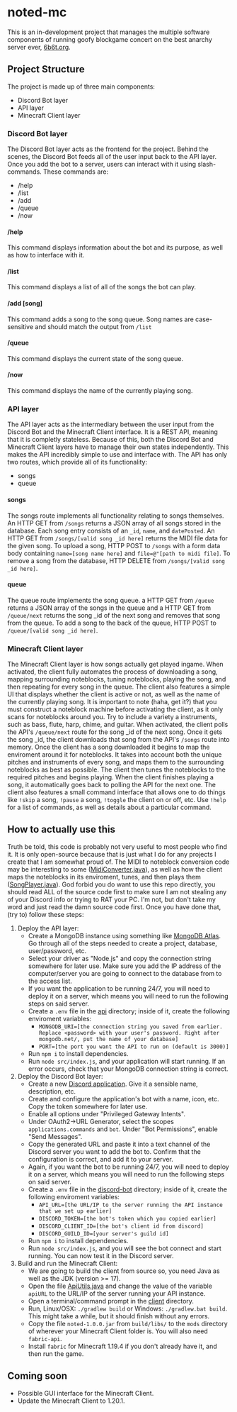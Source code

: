 # noted-mc
This is an in-development project that manages the multiple software components
of running goofy blockgame concert on the best anarchy server ever, [6b6t.org](https://6b6t.org).

## Project Structure
The project is made up of three main components:
- Discord Bot layer
- API layer
- Minecraft Client layer

### Discord Bot layer
The Discord Bot layer acts as the frontend for the project. Behind the scenes, the Discord Bot feeds all of the user input back to the API layer.
Once you add the bot to a server, users can interact with it using slash-commands.
These commands are:
- /help
- /list
- /add
- /queue
- /now

#### /help
This command displays information about the bot and its purpose, as well as how to interface with it.

#### /list
This command displays a list of all of the songs the bot can play.

#### /add [song]
This command adds a song to the song queue. Song names are case-sensitive and should match the output from `/list`

#### /queue
This command displays the current state of the song queue.

#### /now
This command displays the name of the currently playing song.

### API layer
The API layer acts as the intermediary between the user input from the Discord Bot and the Minecraft Client interface.
It is a REST API, meaning that it is completly stateless. Because of this, both the Discord Bot and Minecraft Client layers have to manage their own states
independently. This makes the API incredibly simple to use and interface with. The API has only two routes, which provide all of its
functionality:
- songs
- queue

#### songs
The songs route implements all functionality relating to songs themselves. An HTTP GET from `/songs` returns a JSON array of all songs stored in the database.
Each song entry consists of an `_id`, `name`, and `datePosted`. An HTTP GET from `/songs/[valid song _id here]` returns the MIDI file data for the given song.
To upload a song, HTTP POST to `/songs` with a form data body containing `name=[song name here]` and `file=@"[path to midi file]`.
To remove a song from the database, HTTP DELETE from `/songs/[valid song _id here]`.

#### queue
The queue route implements the song queue. a HTTP GET from `/queue` returns a JSON array of the songs in the queue and
a HTTP GET from `/queue/next` returns the song \_id of the next song and removes that song from the queue.
To add a song to the back of the queue, HTTP POST to `/queue/[valid song _id here]`.

### Minecraft Client layer
The Minecraft Client layer is how songs actually get played ingame. When activated, the client fully automates the process of downloading a song,
mapping surrounding noteblocks, tuning noteblocks, playing the song, and then repeating for every song in the queue. The client also features
a simple UI that displays whether the client is active or not, as well as the name of the currently playing song.
It is important to note (haha, get it?) that you must construct a noteblock machine before activating the client,
as it only scans for noteblocks around you. Try to include a variety a instruments, such as bass, flute, harp, chime, and guitar.
When activated, the client polls the API's `/queue/next` route for the song \_id of the next song. Once it gets the song \_id,
the client downloads that song from the API's `/songs` route into memory. Once the client has a song downloaded it begins to map the enviroment around it
for noteblocks. It takes into account both the unique pitches and instruments of every song, and maps them to the surrounding noteblocks as
best as possible. The client then tunes the noteblocks to the required pitches and begins playing. When the client finishes playing a song,
it automatically goes back to polling the API for the next one. The client also features a small command interface that allows one to do
things like `!skip` a song, `!pause` a song, `!toggle` the client on or off, etc. Use `!help` for a list of commands,
as well as details about a particular command.

## How to actually use this
Truth be told, this code is probably not very useful to most people who find it.
It is only open-source because that is just what I do for any projects I create that I am somewhat proud of.
The MIDI to noteblock conversion code may be interesting to some ([MidiConverter.java](/client/src/main/java/net/nimrod/noted/converters/MidiConverter.java)), as well as how the 
client maps the noteblocks in its enviroment, tunes, and then plays them ([SongPlayer.java](/client/src/main/java/net/nimrod/noted/playing/SongPlayer.java)).
God forbid you do want to use this repo directly, you should read ALL of the source code first to make sure I am not stealing any of your Discord info or trying to RAT your PC.
I'm not, but don't take my word and just read the damn source code first. Once you have done that, (try to) follow these steps:
    
1. Deploy the API layer:        
    - Create a MongoDB instance using something like [MongoDB Atlas](https://www.mongodb.com/atlas/database). Go through all of the steps needed to create a project, database, user/password, etc.
    - Select your driver as "Node.js" and copy the connection string somewhere for later use. Make sure you add the IP address of the computer/server you are going to connect to the database from to the access list.
    - If you want the application to be running 24/7, you will need to deploy it on a server, which means you will need to run the following steps on said server.
    - Create a `.env` file in the [api](/api) directory; inside of it, create the following enviroment variables:
        - `MONGODB_URI=[the connection string you saved from earlier. Replace <password> with your user's password. Right after mongodb.net/, put the name of your database]`
        - `PORT=[the port you want the API to run on (default is 3000)]`
    - Run `npm i` to install dependencies.
    - Run `node src/index.js`, and your application will start running. If an error occurs, check that your MongoDB connection string is correct.
2. Deploy the Discord Bot layer:
    - Create a new [Discord application](https://discord.com/developers/applications). Give it a sensible name, description, etc.
    - Create and configure the application's bot with a name, icon, etc. Copy the token somewhere for later use.
    - Enable all options under "Privileged Gateway Intents".
    - Under OAuth2->URL Generator, select the scopes `applications.commands` and `bot`. Under "Bot Permissions", enable "Send Messages".
    - Copy the generated URL and paste it into a text channel of the Discord server you want to add the bot to. Confirm that the configuration is correct, and add it to your server.
    - Again, if you want the bot to be running 24/7, you will need to deploy it on a server, which means you will need to run the following steps on said server.
    - Create a `.env` file in the [discord-bot](/discord-bot) directory; inside of it, create the following enviroment variables:
        - `API_URL=[the URL/IP to the server running the API instance that we set up earlier]`
        - `DISCORD_TOKEN=[the bot's token which you copied earlier]`
        - `DISCORD_CLIENT_ID=[the bot's client id from discord]`
        - `DISCORD_GUILD_ID=[your server's guild id]`
    - Run `npm i` to install dependencies.
    - Run `node src/index.js`, and you will see the bot connect and start running. You can now test it in the Discord server.
3. Build and run the Minecraft Client:
    - We are going to build the client from source so, you need Java as well as the JDK (version >= 17).
    - Open the file [ApiUtils.java](/client/src/main/java/net/nimrod/noted/util/ApiUtils.java) and change the value of the variable `apiURL` to the URL/IP of the server running your API instance.
    - Open a terminal/command prompt in the [client](/client) directory.
    - Run, Linux/OSX: `./gradlew build` or Windows: `./gradlew.bat build`. This might take a while, but it should finish without any errors.
    - Copy the file `noted-1.0.0.jar` from `build/libs/` to the `mods` directory of wherever your Minecraft Client folder is. You will also need `fabric-api`.
    - Install `fabric` for Minecraft 1.19.4 if you don't already have it, and then run the game.

## Coming soon
- Possible GUI interface for the Minecraft Client.
- Update the Minecraft Client to 1.20.1.
